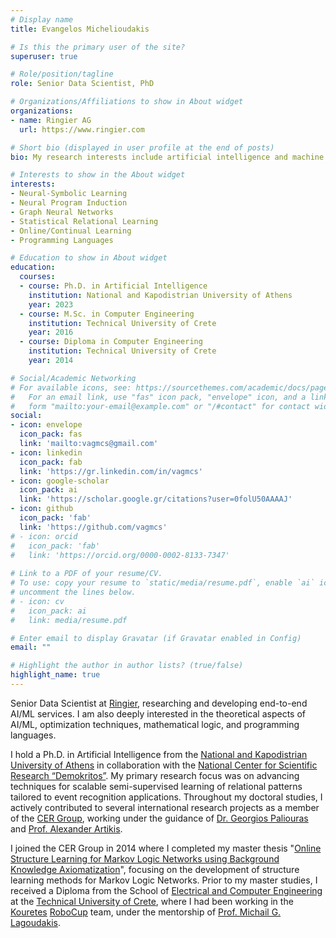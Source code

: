 ```yaml
---
# Display name
title: Evangelos Michelioudakis

# Is this the primary user of the site?
superuser: true

# Role/position/tagline
role: Senior Data Scientist, PhD

# Organizations/Affiliations to show in About widget
organizations:
- name: Ringier AG
  url: https://www.ringier.com

# Short bio (displayed in user profile at the end of posts)
bio: My research interests include artificial intelligence and machine learning.

# Interests to show in the About widget
interests:
- Neural-Symbolic Learning
- Neural Program Induction
- Graph Neural Networks
- Statistical Relational Learning
- Online/Continual Learning
- Programming Languages

# Education to show in About widget
education:
  courses:
  - course: Ph.D. in Artificial Intelligence
    institution: National and Kapodistrian University of Athens
    year: 2023
  - course: M.Sc. in Computer Engineering
    institution: Technical University of Crete
    year: 2016
  - course: Diploma in Computer Engineering
    institution: Technical University of Crete
    year: 2014

# Social/Academic Networking
# For available icons, see: https://sourcethemes.com/academic/docs/page-builder/#icons
#   For an email link, use "fas" icon pack, "envelope" icon, and a link in the
#   form "mailto:your-email@example.com" or "/#contact" for contact widget.
social:
- icon: envelope
  icon_pack: fas
  link: 'mailto:vagmcs@gmail.com'
- icon: linkedin
  icon_pack: fab
  link: 'https://gr.linkedin.com/in/vagmcs'
- icon: google-scholar
  icon_pack: ai
  link: 'https://scholar.google.gr/citations?user=0folU50AAAAJ'
- icon: github
  icon_pack: 'fab'
  link: 'https://github.com/vagmcs'
# - icon: orcid
#   icon_pack: 'fab'
#   link: 'https://orcid.org/0000-0002-8133-7347'
  
# Link to a PDF of your resume/CV.
# To use: copy your resume to `static/media/resume.pdf`, enable `ai` icons in `params.toml`, and 
# uncomment the lines below.
# - icon: cv
#   icon_pack: ai
#   link: media/resume.pdf

# Enter email to display Gravatar (if Gravatar enabled in Config)
email: ""

# Highlight the author in author lists? (true/false)
highlight_name: true
---
```


Senior Data Scientist at [Ringier](https://www.ringier.com), researching and developing end-to-end AI/ML services. I am also deeply interested in the theoretical aspects of AI/ML, optimization techniques, mathematical logic, and programming languages.

I hold a Ph.D. in Artificial Intelligence from the [National and Kapodistrian University of Athens](https://www.di.uoa.gr/en) in collaboration with the [National Center for Scientific Research “Demokritos”](http://www.demokritos.gr/en). My primary research focus was on advancing techniques for scalable semi-supervised learning of relational patterns tailored to event recognition applications. Throughout my doctoral studies, I actively contributed to several international research projects as a member of the [CER Group](http://cer.iit.demokritos.gr), working under the guidance of [Dr. Georgios Paliouras](http://users.iit.demokritos.gr/~paliourg/) and [Prof. Alexander Artikis](https://maritime-unipi.gr/en/academic_staff/artikis-alexandros/). 

I joined the CER Group in 2014 where I completed my master thesis "[Online Structure Learning for Markov Logic Networks using Background Knowledge Axiomatization](http://dias.library.tuc.gr/view/manf/64815)", focusing on the development of structure learning methods for Markov Logic Networks. Prior to my master studies, I received a Diploma from the School of [Electrical and Computer Engineering](https://www.ece.tuc.gr/en/school) at the [Technical University of Crete](https://www.tuc.gr/en), where I had been working in the [Kouretes](http://www.intelligence.tuc.gr/kouretes/web) [RoboCup](https://www.robocup.org) team, under the mentorship of [Prof. Michail G. Lagoudakis](https://www.ece.tuc.gr/en/school/faculty-and-staff/faculty?tx_tuclabspersonnel_list%5Baction%5D=person&tx_tuclabspersonnel_list%5Bcontroller%5D=List&tx_tuclabspersonnel_list%5Bperson%5D=313&cHash=25d8f2b11cad1889624a590cbb53527e).
